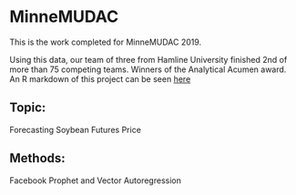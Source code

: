 # MinneMUDAC
This is the work completed for MinneMUDAC 2019. 

Using this data, our team of three from Hamline University finished 2nd of more than 75 competing teams. Winners of the Analytical Acumen award. An R markdown of this project can be seen [here](http://rpubs.com/andrewargeros/minnemudac2019)

## Topic: 
Forecasting Soybean Futures Price 

## Methods: 
Facebook Prophet and Vector Autoregression


